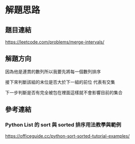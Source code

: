 # 解題思路
## 題目連結
https://leetcode.com/problems/merge-intervals/

## 解題方向
因為他是連貫的數列所以我要先將每一個數列排序

接下來判斷該組的末位是否大於下一組的前位 代表有交集

下一步判斷是否有完全被包在裡面這樣就不會影響目前的集合



## 參考連結
### Python List 的 sort 與 sorted 排序用法教學與範例
https://officeguide.cc/python-sort-sorted-tutorial-examples/